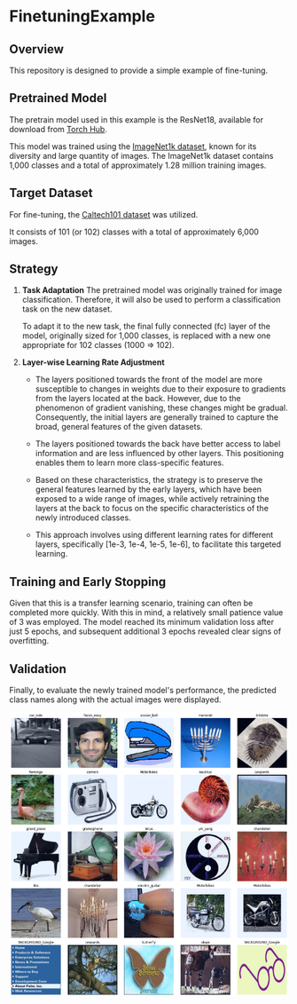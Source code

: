 # FinetuningExample

## Overview

This repository is designed to provide a simple example of fine-tuning.

## Pretrained Model

The pretrain model used in this example is the ResNet18, available for download from [Torch Hub](https://pytorch.org/hub/pytorch_vision_resnet/).

This model was trained using the [ImageNet1k dataset](https://huggingface.co/datasets/imagenet-1k), known for its diversity and large quantity of images. The ImageNet1k dataset contains 1,000 classes and a total of approximately 1.28 million training images.

## Target Dataset

For fine-tuning, the [Caltech101 dataset](https://data.caltech.edu/records/mzrjq-6wc02) was utilized.

It consists of 101 (or 102) classes with a total of approximately 6,000 images.

## Strategy

1. **Task Adaptation**
   The pretrained model was originally trained for image classification. Therefore, it will also be used to perform a classification task on the new dataset.

   To adapt it to the new task, the final fully connected (fc) layer of the model, originally sized for 1,000 classes, is replaced with a new one appropriate for 102 classes (1000 => 102).

2. **Layer-wise Learning Rate Adjustment**

   - The layers positioned towards the front of the model are more susceptible to changes in weights due to their exposure to gradients from the layers located at the back. However, due to the phenomenon of gradient vanishing, these changes might be gradual. Consequently, the initial layers are generally trained to capture the broad, general features of the given datasets.

   - The layers positioned towards the back have better access to label information and are less influenced by other layers. This positioning enables them to learn more class-specific features.

   - Based on these characteristics, the strategy is to preserve the general features learned by the early layers, which have been exposed to a wide range of images, while actively retraining the layers at the back to focus on the specific characteristics of the newly introduced classes.

   - This approach involves using different learning rates for different layers, specifically [1e-3, 1e-4, 1e-5, 1e-6], to facilitate this targeted learning.

## Training and Early Stopping

Given that this is a transfer learning scenario, training can often be completed more quickly. With this in mind, a relatively small patience value of 3 was employed. The model reached its minimum validation loss after just 5 epochs, and subsequent additional 3 epochs revealed clear signs of overfitting.

## Validation

Finally, to evaluate the newly trained model's performance, the predicted class names along with the actual images were displayed.

![Validation](src/sample_images/output.png)
